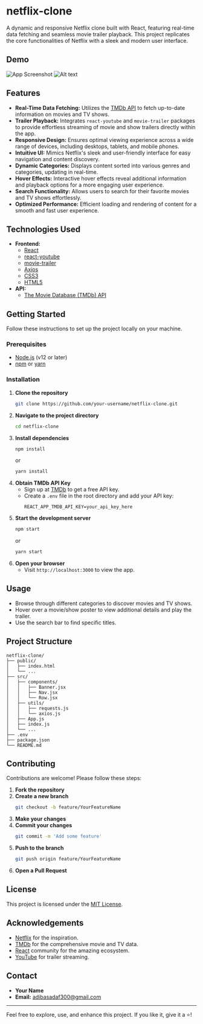 # netflix-clone
A dynamic and responsive Netflix clone built with React, featuring real-time data fetching and seamless movie trailer playback. This project replicates the core functionalities of Netflix with a sleek and modern user interface.

## Demo

<!-- 
firebase link 
-->
![App Screenshot](src/images/screenshot.png)
![Alt text](src/images/screenshot.png)


## Features

- **Real-Time Data Fetching:** Utilizes the [TMDb API](https://www.themoviedb.org/documentation/api) to fetch up-to-date information on movies and TV shows.
- **Trailer Playback:** Integrates `react-youtube` and `movie-trailer` packages to provide effortless streaming of movie and show trailers directly within the app.
- **Responsive Design:** Ensures optimal viewing experience across a wide range of devices, including desktops, tablets, and mobile phones.
- **Intuitive UI:** Mimics Netflix's sleek and user-friendly interface for easy navigation and content discovery.
- **Dynamic Categories:** Displays content sorted into various genres and categories, updating in real-time.
- **Hover Effects:** Interactive hover effects reveal additional information and playback options for a more engaging user experience.
- **Search Functionality:** Allows users to search for their favorite movies and TV shows effortlessly.
- **Optimized Performance:** Efficient loading and rendering of content for a smooth and fast user experience.

## Technologies Used

- **Frontend:**
  - [React](https://reactjs.org/)
  - [react-youtube](https://www.npmjs.com/package/react-youtube)
  - [movie-trailer](https://www.npmjs.com/package/movie-trailer)
  - [Axios](https://axios-http.com/)
  - [CSS3](https://developer.mozilla.org/en-US/docs/Web/CSS)
  - [HTML5](https://developer.mozilla.org/en-US/docs/Web/HTML)
- **API:**
  - [The Movie Database (TMDb) API](https://www.themoviedb.org/documentation/api)

## Getting Started

Follow these instructions to set up the project locally on your machine.

### Prerequisites

- [Node.js](https://nodejs.org/en/) (v12 or later)
- [npm](https://www.npmjs.com/) or [yarn](https://yarnpkg.com/)

### Installation

1. **Clone the repository**
   ```bash
   git clone https://github.com/your-username/netflix-clone.git
   ```
2. **Navigate to the project directory**
   ```bash
   cd netflix-clone
   ```
3. **Install dependencies**
   ```bash
   npm install
   ```
   or
   ```bash
   yarn install
   ```
4. **Obtain TMDb API Key**
   - Sign up at [TMDb](https://www.themoviedb.org/) to get a free API key.
   - Create a `.env` file in the root directory and add your API key:
     ```
     REACT_APP_TMDB_API_KEY=your_api_key_here
     ```
5. **Start the development server**
   ```bash
   npm start
   ```
   or
   ```bash
   yarn start
   ```
6. **Open your browser**
   - Visit `http://localhost:3000` to view the app.

## Usage

- Browse through different categories to discover movies and TV shows.
- Hover over a movie/show poster to view additional details and play the trailer.
- Use the search bar to find specific titles.
  
## Project Structure

```
netflix-clone/
├── public/
│   ├── index.html
│   └── ...
├── src/
│   ├── components/
│   │   ├── Banner.jsx
│   │   ├── Nav.jsx
│   │   └── Row.jsx
│   ├── utils/
│   │   ├── requests.js
│   │   └── axios.js
│   ├── App.js
│   ├── index.js
│   └── ...
├── .env
├── package.json
└── README.md
```

## Contributing

Contributions are welcome! Please follow these steps:

1. **Fork the repository**
2. **Create a new branch**
   ```bash
   git checkout -b feature/YourFeatureName
   ```
3. **Make your changes**
4. **Commit your changes**
   ```bash
   git commit -m 'Add some feature'
   ```
5. **Push to the branch**
   ```bash
   git push origin feature/YourFeatureName
   ```
6. **Open a Pull Request**

## License

This project is licensed under the [MIT License](LICENSE).

## Acknowledgements

- [Netflix](https://www.netflix.com/) for the inspiration.
- [TMDb](https://www.themoviedb.org/) for the comprehensive movie and TV data.
- [React](https://reactjs.org/) community for the amazing ecosystem.
- [YouTube](https://www.youtube.com/) for trailer streaming.

## Contact

- **Your Name**
- **Email:** adibasadaf300@gmail.com

---

Feel free to explore, use, and enhance this project. If you like it, give it a ⭐️!
